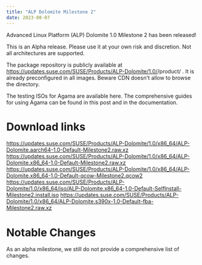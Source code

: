 ```yaml
---
title: "ALP Dolomite Milestone 2"
date: 2023-08-07
---
```


Advanced Linux Platform (ALP) Dolomite 1.0 Milestone 2 has been released!

This is an Alpha release. Please use it at your own risk and discretion. Not all architectures are supported.

The package repository is publicly available at https://updates.suse.com/SUSE/Products/ALP-Dolomite/1.0/<basearch>/product/ . It is already preconfigured in all images. Beware CDN doesn't allow to browse the directory.

The testing ISOs for Agama are available here. The comprehensive guides for using Agama can be found in this post and in the documentation.

# Download links

https://updates.suse.com/SUSE/Products/ALP-Dolomite/1.0/x86_64/ALP-Dolomite.aarch64-1.0-Default-Milestone2.raw.xz
https://updates.suse.com/SUSE/Products/ALP-Dolomite/1.0/x86_64/ALP-Dolomite.x86_64-1.0-Default-Milestone2.raw.xz
https://updates.suse.com/SUSE/Products/ALP-Dolomite/1.0/x86_64/ALP-Dolomite.x86_64-1.0-Default-qcow-Milestone2.qcow2
https://updates.suse.com/SUSE/Products/ALP-Dolomite/1.0/x86_64/iso/ALP-Dolomite.x86_64-1.0-Default-SelfInstall-Milestone2.install.iso
https://updates.suse.com/SUSE/Products/ALP-Dolomite/1.0/x86_64/ALP-Dolomite.s390x-1.0-Default-fba-Milestone2.raw.xz


# Notable Changes

As an alpha milestone, we still do not provide a comprehensive list of changes.
